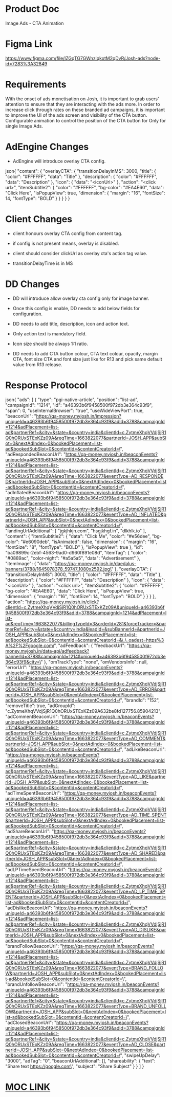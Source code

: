 # Product Doc

Image Ads - CTA Animation

# Figma Link

https://www.figma.com/file/lZGqTG7GWnziqkxtM2qDvR/Josh-ads?node-id=7283%3A32849

# Requirements

With the onset of ads monetisation on Josh, it is important to grab
users\' attention to ensure that they are interacting with the ads more.
In order to increase click through rates on these branded ad campaigns,
it is important to improve the UI of the ads screen and visibility of
the CTA button. Configurable animation to control the position of the
CTA button for Only for single Image Ads.

# AdEngine Changes

- AdEngine will introduce overlay CTA config.

json{ \"content\": { \"overlayCTA\": { \"transitionDelayInMS\": 3000,
\"title\": { \"color\": \"#FFFFFF\", \"data\": \"Title\" },
\"description\": { \"color\": \"#FFFFFF\", \"data\": \"Description\" },
\"icon\": { \"data\": \"\<iconUrl\>\" }, \"action\": \"\<click url\>\",
\"itemSubtitle2\": { \"color\": \"#FFFFFF\", \"bg-color\": \"#EA4E60\",
\"data\": \"Click Here\", \"isPopupView\": true, \"dimension\": {
\"margin\": \"16\", \"fontSize\": 14, \"fontType\": \"BOLD\" } } } } }

# Client Changes

- client honours overlay CTA config from content tag.

- if config is not present means, overlay is disabled.

- client should consider clickUrl as overlay cta's action tag value.

- transitionDelayTime is in MS

# DD Changes

- DD will introduce allow overlay cta config only for image banner.

- Once this config is enable, DD needs to add below fields for
  configuration.

- DD needs to add title, description, icon and action text.

- Only action text is mandatory field.

- Icon size should be always 1:1 ratio.

- DD needs to add CTA button colour, CTA text colour, opacity, margin
  CTA, font size CTA and font size just like for R13 and pick same
  default value from R13 release.

# Response Protocol

json{ \"ads\": \[ { \"type\": \"pgi-native-article\", \"position\":
\"list-ad\", \"campaignId\": \"1214\", \"id\":
\"a46393b6f9458500f972db3e364c93f9\", \"span\": 0,
\"useInternalBrowser\": \"true\", \"useWideViewPort\": true,
\"beaconUrl\":
\"https://qa-money.myjosh.in/impression?uniqueId=a46393b6f9458500f972db3e364c93f9&adId=3788&campaignId=1214&adPlacement=list-ad&partnerRef=&city=&state=&country=india&clientId=c.ZytmeXhqVVdjSjR1Q0hORUxSTExKZz09A&reqTime=1663822077&partnerId=JOSH_APP&subSlot=0&nextAdIndex=0&bookedPlacement=list-ad&bookedSubSlot=0&contentId=&contentCreatorId=\",
\"adRespondedBeaconUrl\":
\"https://qa-money.myjosh.in/beaconEvents?uniqueId=a46393b6f9458500f972db3e364c93f9&adId=3788&campaignId=1214&adPlacement=list-ad&partnerRef=&city=&state=&country=india&clientId=c.ZytmeXhqVVdjSjR1Q0hORUxSTExKZz09A&reqTime=1663822077&eventType=AD_RESPONDED&partnerId=JOSH_APP&subSlot=0&nextAdIndex=0&bookedPlacement=list-ad&bookedSubSlot=0&contentId=&contentCreatorId=\",
\"adInflatedBeaconUrl\":
\"https://qa-money.myjosh.in/beaconEvents?uniqueId=a46393b6f9458500f972db3e364c93f9&adId=3788&campaignId=1214&adPlacement=list-ad&partnerRef=&city=&state=&country=india&clientId=c.ZytmeXhqVVdjSjR1Q0hORUxSTExKZz09A&reqTime=1663822077&eventType=AD_INFLATED&partnerId=JOSH_APP&subSlot=0&nextAdIndex=0&bookedPlacement=list-ad&bookedSubSlot=0&contentId=&contentCreatorId=\",
\"landingUrlAdditional\": \[ \"jgkjhkjn.com\", \"hsgjkhgf.in\",
\"dlkhlk.io\" \], \"content\": { \"itemSubtitle2\": { \"data\": \"Click
Me\", \"color\": \"#e56dee\", \"bg-color\": \"#e6090deb\",
\"isAnimated\": false, \"dimension\": { \"margin\": \"16\",
\"fontSize\": \"8\", \"fontType\": \"BOLD\" }, \"isPopupView\": true },
\"id\": \"ba09899c-2ebf-4563-9ad0-d960f891e08d\", \"itemTag\": {
\"color\": \"#0889ac\", \"color-night\": \"#a5a5a5\", \"data\":
\"Advertisement\" }, \"itemImage\": { \"data\":
\"https://qa-money.myjosh.in/daedalus-banners/3788/1645078378_59747_1080x2592.jpg\"
}, \"overlayCTA\": { \"transitionDelayInMS\": 3000, \"title\": {
\"color\": \"#FFFFFF\", \"data\": \"Title\" }, \"description\": {
\"color\": \"#FFFFFF\", \"data\": \"Description\" }, \"icon\": {
\"data\": \"\<iconUrl\>\" }, \"action\": \"\<click url\>\",
\"itemSubtitle2\": { \"color\": \"#FFFFFF\", \"bg-color\": \"#EA4E60\",
\"data\": \"Click Here\", \"isPopupView\": true, \"dimension\": {
\"margin\": \"16\", \"fontSize\": 14, \"fontType\": \"BOLD\" } } } },
\"action\":
\"https://qa-money.myjosh.in/click?clientId=c.ZytmeXhqVVdjSjR1Q0hORUxSTExKZz09A&uniqueId=a46393b6f9458500f972db3e364c93f9&adId=3788&campaignId=1214&adPlacement=list-ad&reqTime=1663822077&billingTypeId=3&orderId=281&forceTracker=&partnerRef=&city=&state=&country=india&leadId=&subBannerId=&partnerId=JOSH_APP&subSlot=0&nextAdIndex=0&bookedPlacement=list-ad&bookedSubSlot=0&contentId=&contentCreatorId=&\_\_oadest=https%3A%2F%2Fgoogle.com\",
\"adFeedback\": { \"feedbackUrl\":
\"https://qa-money.myjosh.in/data-api/adfeedback?bannerId=3788&campaignId=1214&uniqueId=a46393b6f9458500f972db3e364c93f9&city=\"
}, \"omTrackType\": \"none\", \"omVendorsInfo\": null, \"errorUrl\":
\"https://qa-money.myjosh.in/beaconEvents?uniqueId=a46393b6f9458500f972db3e364c93f9&adId=3788&campaignId=1214&adPlacement=list-ad&partnerRef=&city=&state=&country=india&clientId=c.ZytmeXhqVVdjSjR1Q0hORUxSTExKZz09A&reqTime=1663822077&eventType=AD_ERROR&partnerId=JOSH_APP&subSlot=0&nextAdIndex=0&bookedPlacement=list-ad&bookedSubSlot=0&contentId=&contentCreatorId=\",
\"brandId\": \"152\", \"removeTitle\": true, \"adGroupId\":
\"c.ZytmeXhqVVdjSjR1Q0hORUxSTExKZz09A632be8fd127756.85904213\",
\"adCommentBeaconUrl\":
\"https://qa-money.myjosh.in/beaconEvents?uniqueId=a46393b6f9458500f972db3e364c93f9&adId=3788&campaignId=1214&adPlacement=list-ad&partnerRef=&city=&state=&country=india&clientId=c.ZytmeXhqVVdjSjR1Q0hORUxSTExKZz09A&reqTime=1663822077&eventType=AD_COMMENT&partnerId=JOSH_APP&subSlot=0&nextAdIndex=0&bookedPlacement=list-ad&bookedSubSlot=0&contentId=&contentCreatorId=\",
\"adLikeBeaconUrl\":
\"https://qa-money.myjosh.in/beaconEvents?uniqueId=a46393b6f9458500f972db3e364c93f9&adId=3788&campaignId=1214&adPlacement=list-ad&partnerRef=&city=&state=&country=india&clientId=c.ZytmeXhqVVdjSjR1Q0hORUxSTExKZz09A&reqTime=1663822077&eventType=AD_LIKE&partnerId=JOSH_APP&subSlot=0&nextAdIndex=0&bookedPlacement=list-ad&bookedSubSlot=0&contentId=&contentCreatorId=\",
\"adTimeSpentBeaconUrl\":
\"https://qa-money.myjosh.in/beaconEvents?uniqueId=a46393b6f9458500f972db3e364c93f9&adId=3788&campaignId=1214&adPlacement=list-ad&partnerRef=&city=&state=&country=india&clientId=c.ZytmeXhqVVdjSjR1Q0hORUxSTExKZz09A&reqTime=1663822077&eventType=AD_TIME_SPENT&partnerId=JOSH_APP&subSlot=0&nextAdIndex=0&bookedPlacement=list-ad&bookedSubSlot=0&contentId=&contentCreatorId=\",
\"adShareBeaconUrl\":
\"https://qa-money.myjosh.in/beaconEvents?uniqueId=a46393b6f9458500f972db3e364c93f9&adId=3788&campaignId=1214&adPlacement=list-ad&partnerRef=&city=&state=&country=india&clientId=c.ZytmeXhqVVdjSjR1Q0hORUxSTExKZz09A&reqTime=1663822077&eventType=AD_SHARED&partnerId=JOSH_APP&subSlot=0&nextAdIndex=0&bookedPlacement=list-ad&bookedSubSlot=0&contentId=&contentCreatorId=\",
\"adLPTimeSpentBeaconUrl\":
\"https://qa-money.myjosh.in/beaconEvents?uniqueId=a46393b6f9458500f972db3e364c93f9&adId=3788&campaignId=1214&adPlacement=list-ad&partnerRef=&city=&state=&country=india&clientId=c.ZytmeXhqVVdjSjR1Q0hORUxSTExKZz09A&reqTime=1663822077&eventType=AD_LP_TIME_SPENT&partnerId=JOSH_APP&subSlot=0&nextAdIndex=0&bookedPlacement=list-ad&bookedSubSlot=0&contentId=&contentCreatorId=\",
\"adDislikeBeaconUrl\":
\"https://qa-money.myjosh.in/beaconEvents?uniqueId=a46393b6f9458500f972db3e364c93f9&adId=3788&campaignId=1214&adPlacement=list-ad&partnerRef=&city=&state=&country=india&clientId=c.ZytmeXhqVVdjSjR1Q0hORUxSTExKZz09A&reqTime=1663822077&eventType=AD_DISLIKE&partnerId=JOSH_APP&subSlot=0&nextAdIndex=0&bookedPlacement=list-ad&bookedSubSlot=0&contentId=&contentCreatorId=\",
\"brandFollowBeaconUrl\":
\"https://qa-money.myjosh.in/beaconEvents?uniqueId=a46393b6f9458500f972db3e364c93f9&adId=3788&campaignId=1214&adPlacement=list-ad&partnerRef=&city=&state=&country=india&clientId=c.ZytmeXhqVVdjSjR1Q0hORUxSTExKZz09A&reqTime=1663822077&eventType=BRAND_FOLLOW&partnerId=JOSH_APP&subSlot=0&nextAdIndex=0&bookedPlacement=list-ad&bookedSubSlot=0&contentId=&contentCreatorId=\",
\"brandUnfollowBeaconUrl\":
\"https://qa-money.myjosh.in/beaconEvents?uniqueId=a46393b6f9458500f972db3e364c93f9&adId=3788&campaignId=1214&adPlacement=list-ad&partnerRef=&city=&state=&country=india&clientId=c.ZytmeXhqVVdjSjR1Q0hORUxSTExKZz09A&reqTime=1663822077&eventType=BRAND_UNFOLLOW&partnerId=JOSH_APP&subSlot=0&nextAdIndex=0&bookedPlacement=list-ad&bookedSubSlot=0&contentId=&contentCreatorId=\",
\"adClosedBeaconUrl\":
\"https://qa-money.myjosh.in/beaconEvents?uniqueId=a46393b6f9458500f972db3e364c93f9&adId=3788&campaignId=1214&adPlacement=list-ad&partnerRef=&city=&state=&country=india&clientId=c.ZytmeXhqVVdjSjR1Q0hORUxSTExKZz09A&reqTime=1663822077&eventType=AD_CLOSE&partnerId=JOSH_APP&subSlot=0&nextAdIndex=0&bookedPlacement=list-ad&bookedSubSlot=0&contentId=&contentCreatorId=\",
\"swipeUpDelay\": \"3000\", \"adTag\": \"0\", \"beaconUrlAdditional\":
\[\], \"shareability\": { \"text\": \"Share text https://google.com\",
\"subject\": \"Share Subject\" } } \] }

# [MOC LINK](https://qa-money.myjosh.in/josh_r14_image.json)
